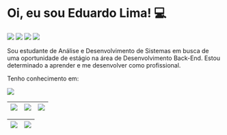 <h1> Oi, eu sou Eduardo Lima! 💻</h1>

<div> 
     <a href="https://www.instagram.com/duduzx02/" target="_blank"><img src="https://img.shields.io/badge/-Instagram-%23E4405F?style=for-the-badge&logo=instagram&logoColor=white" target="_blank"></a> 
     <a href = "mailto:duduzx02@gmail.com"><img src="https://img.shields.io/badge/Gmail-D14836?style=for-the-badge&logo=gmail&logoColor=white" target="_blank"></a>
     <a href="https://www.linkedin.com/in/eduardo-lima-b0a22a169/" target="_blank"><img src="https://img.shields.io/badge/-LinkedIn-%230077B5?style=for-the-badge&logo=linkedin&logoColor=white" target="_blank"></a>
     <a href="https://wa.me/+83993728544" target="_blank"><img src="https://img.shields.io/badge/WhatsApp-25D366?style=for-the-badge&logo=whatsapp&logoColor=white" target="_blank"></a>
 </div>

<div>
    <p>Sou estudante de Análise e
Desenvolvimento de Sistemas em busca
de uma oportunidade de estágio na
área de Desenvolvimento Back-End.
Estou determinado a aprender e me
desenvolver como profissional.
    </p> 
</div>   
<div align="left">

<p>Tenho conhecimento em: </p>

<p align="left">
  <a href="https://skillicons.dev">
    <img src="https://skillicons.dev/icons?i=js,html,css,bootstrap,eclipse,github,idea,java,kotlin,maven,mysql,postman,vscode&perline=5" />
  </a>
</p>

| ![](http://github-profile-summary-cards.vercel.app/api/cards/stats?username=duduzx02&theme=nord_dark) | ![](http://github-profile-summary-cards.vercel.app/api/cards/repos-per-language?username=duduzx02&hide=Html&theme=nord_dark) | ![](http://github-profile-summary-cards.vercel.app/api/cards/most-commit-language?username=duduzx02&theme=nord_dark) |
| :-: | :-: | :-: |

| ![](http://github-profile-summary-cards.vercel.app/api/cards/profile-details?username=duduzx02&theme=nord_dark) | ![](https://github-readme-streak-stats.herokuapp.com/?user=duduzx02&hide_border=true&date_format=M%20j%5B%2C%20Y%5D&background=2D3742&stroke=2D3742&ring=6bbbca&fire=6bbbca&currStreakNum=fff&sideNums=6bbbca&currStreakLabel=6bbbca&sideLabels=fff&dates=fff) |
| :-: | :-: |
